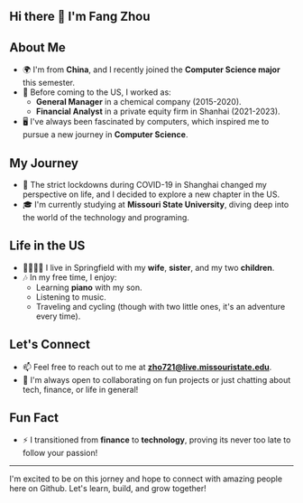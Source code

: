 ## Hi there 👋 I'm Fang Zhou

<!--
**Fang-Zhou-MSU/Fang-Zhou-MSU** is a ✨ _special_ ✨ repository because its `README.md` (this file) appears on your GitHub profile.

Here are some ideas to get you started:

- 🔭 I’m currently working on ...
- 🌱 I’m currently learning ...
- 👯 I’m looking to collaborate on ...
- 🤔 I’m looking for help with ...
- 💬 Ask me about ...
- 📫 How to reach me: ...
- 😄 Pronouns: ...
- ⚡ Fun fact: ...
-->
## About Me
- 🌍 I'm from **China**, and I recently joined the **Computer Science major** this semester.
- 💼 Before coming to the US, I worked as:
  - **General Manager** in a chemical company (2015-2020).
  - **Financial Analyst** in a private equity firm in Shanhai (2021-2023).
- 🖥️ I've always been fascinated by computers, which inspired me to pursue a new journey in **Computer Science**.
  
## My Journey
- 🚀 The strict lockdowns during COVID-19 in Shanghai changed my perspective on life, and I decided to explore a new chapter in the US.
- 🎓 I'm currently studying at **Missouri State University**, diving deep into the world of the technology and programing.

## Life in the US
- 🧑‍🧑‍🧒‍🧒 I live in Springfield with my **wife**, **sister**, and my two **children**.
- 🎶 In my free time, I enjoy:
  - Learning **piano** with my son.
  - Listening to music.
  - Traveling and cycling (though with two little ones, it's an adventure every time).

## Let's Connect
- 📫 Feel free to reach out to me at **zho721@live.missouristate.edu**.
- 🤝 I'm always open to collaborating on fun projects or just chatting about tech, finance, or life in general!

## Fun Fact
- ⚡️ I transitioned from **finance** to **technology**, proving its never too late to follow your passion!
---
I'm excited to be on this jorney and hope to connect with amazing people here on Github. Let's learn, build, and grow together!
